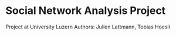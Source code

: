 # Social Network Analysis Project
 Project at University Luzern 
 Authors: Julien Lattmann, Tobias Hoesli
